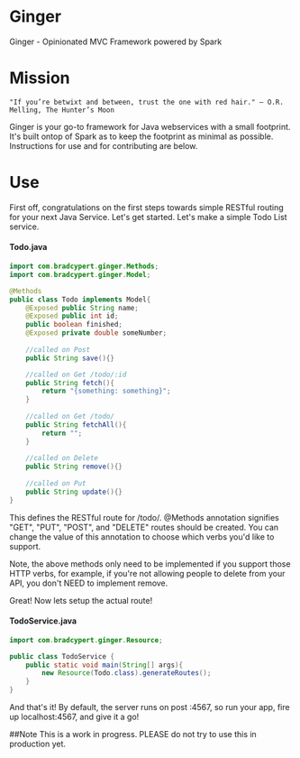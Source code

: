 # Ginger
Ginger - Opinionated MVC Framework powered by Spark

# Mission
```
"If you’re betwixt and between, trust the one with red hair." – O.R. Melling, The Hunter’s Moon
```

Ginger is your go-to framework for Java webservices with a small footprint. It's built ontop of Spark as to keep the footprint as minimal as possible.  Instructions for use and for contributing are below.

# Use
First off, congratulations on the first steps towards simple RESTful routing for your next Java Service. Let's get started. Let's make a simple Todo List service.

#### Todo.java
```java
import com.bradcypert.ginger.Methods;
import com.bradcypert.ginger.Model;

@Methods
public class Todo implements Model{
    @Exposed public String name;
    @Exposed public int id;
    public boolean finished;
    @Exposed private double someNumber;
    
    //called on Post
    public String save(){}

    //called on Get /todo/:id
    public String fetch(){
        return "{something: something}";
    }
    
    //called on Get /todo/
    public String fetchAll(){
        return "";
    }
    
    //called on Delete
    public String remove(){}
    
    //called on Put
    public String update(){}
}
```

This defines the RESTful route for /todo/.
@Methods annotation signifies "GET", "PUT", "POST", and "DELETE" routes should be created. You can change the value of this annotation to choose which verbs you'd like to support.

Note, the above methods only need to be implemented if you support those HTTP verbs, for example, if you're not allowing people to delete from your API, you don't NEED to implement remove.

Great! Now lets setup the actual route!
#### TodoService.java
```java
import com.bradcypert.ginger.Resource;

public class TodoService {
    public static void main(String[] args){
        new Resource(Todo.class).generateRoutes();
    }
}
```

And that's it! By default, the server runs on post :4567, so run your app, fire up localhost:4567, and give it a go!

##Note This is a work in progress. PLEASE do not try to use this in production yet.
